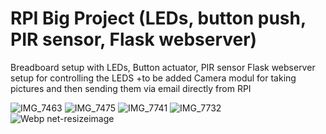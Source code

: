 # RPI Big Project (LEDs, button push, PIR sensor, Flask webserver)

Breadboard setup with LEDs, Button actuator, PIR sensor
Flask webserver setup for controlling the LEDS
+to be added Camera modul for taking pictures and then sending them via email directly from RPI

![IMG_7463](https://user-images.githubusercontent.com/46415471/151203049-be911e68-957b-4d65-b0ad-ecdb75f4f5c2.jpg)
![IMG_7475](https://user-images.githubusercontent.com/46415471/151203084-afe151e7-eccf-423e-91a9-74cf888b7bba.jpg)
![IMG_7741](https://user-images.githubusercontent.com/46415471/151203094-f6a13b83-7285-4c83-9dee-b8f567faf38c.jpg)
![IMG_7732](https://user-images.githubusercontent.com/46415471/151203137-20468df1-f910-4795-a5c4-5609764d9001.jpg)
![Webp net-resizeimage](https://user-images.githubusercontent.com/46415471/151203006-dc7bfc4f-e382-4bb4-9cae-b7befae9310b.jpg)
